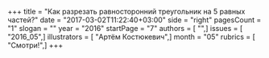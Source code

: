 +++
title = "Как разрезать равносторонний треугольник на 5 равных частей?"
date = "2017-03-02T11:22:40+03:00"
side = "right"
pagesCount = "1"
slogan = ""
year = "2016"
startPage = "7"
authors = [ "",]
issues = [ "2016_05",]
illustrators = [ "Артём Костюкевич",]
month = "05"
rubrics = [ "Смотри!",]
+++

